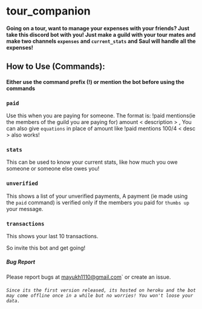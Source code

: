 # tour_companion
#### Going on a tour,  want to manage your expenses with your friends? Just take this discord bot with you! Just make a guild with your tour mates and make two channels `expenses` and `current_stats` and Saul will handle all the expenses!
## How to Use (Commands):
#### Either use the command prefix (!) or mention the bot before using the commands 

### `paid`
Use this when you are paying for someone. The format is:
!paid mentions(ie the members of the guild you are paying for) amount < description > ,
You can also give `equations` in place of amount like !paid mentions 100/4 < desc > also works!
### `stats`
This can be used to know your current stats, like how much you owe someone or someone else owes you!

### `unverified`
This shows a list of your unverified payments, A payment (ie made using the `paid` command) is verified only if the members you paid for `thumbs up` your message.

### `transactions`
This shows your last 10 transactions.

So invite this bot and get going!

##### Bug Report
Please report bugs at [mayukh1110@gmail.com](mayukh1110@gmail.com)` or create an issue.


###### `Since its the first version released, its hosted on heroku and the bot may come offline once in a while but no worries! You won't loose your data.`
